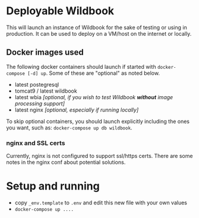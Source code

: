 # Deployable Wildbook

This will launch an instance of Wildbook for the sake of testing or using in production.
It can be used to deploy on a VM/host on the internet or locally.

## Docker images used

The following docker containers should launch if started with `docker-compose [-d] up`. Some of these
are "optional" as noted below.

- latest postegresql
- tomcat9 / latest wildbook
- latest wbia _[optional, if you wish to test Wildbook **without** image processing support]_
- latest nginx _[optional, especially if running locally]_

To skip optional containers, you should launch explicitly including the ones you want, such as: `docker-compose up db wildbook`.


### nginx and SSL certs

Currently, nginx is not configured to support ssl/https certs. There are some notes in the nginx conf about potential solutions.

# Setup and running

- copy `_env.template` to `.env` and edit this new file with your own values
- `docker-compose up ....`

